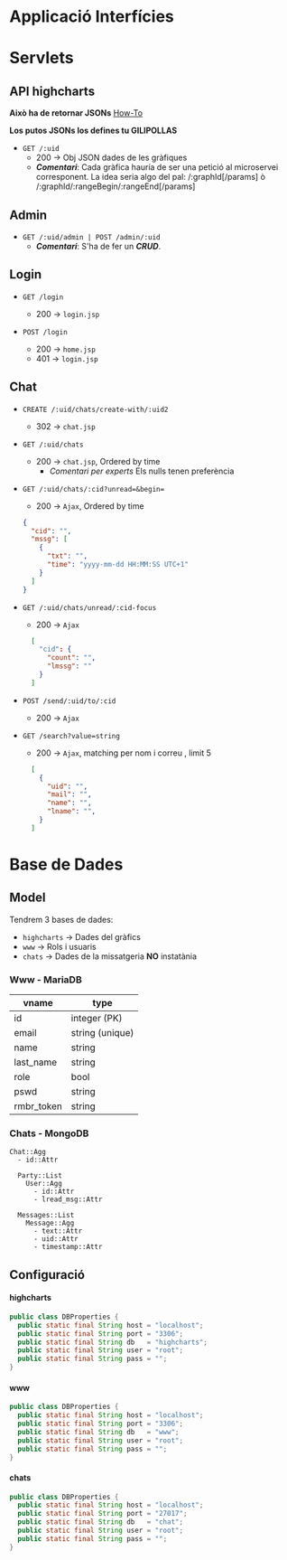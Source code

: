 # Applicació Interfícies
# Servlets

## API highcharts
**Això ha de retornar JSONs**
[How-To](http://stackoverflow.com/questions/2010990/how-do-you-return-a-json-object-from-a-java-servlet#2010993)

**Los putos JSONs los defines tu GILIPOLLAS**
* `GET /:uid`
  * 200 -> Obj JSON dades de les gràfiques
  * _**Comentari**_: Cada gràfica hauría de ser una petició al microservei corresponent.
  La idea seria algo del pal:
        /:graphId[/params]
        ò
        /:graphId/:rangeBegin/:rangeEnd[/params]


## Admin
* `GET /:uid/admin | POST /admin/:uid`
  * _**Comentari**_: S'ha de fer un _**CRUD**_.

## Login
* `GET /login`
  * 200 -> `login.jsp`


* `POST /login`
  * 200 -> `home.jsp`
  * 401 -> `login.jsp`

## Chat
* `CREATE /:uid/chats/create-with/:uid2`
  * 302 -> `chat.jsp`


* `GET /:uid/chats`
  * 200 -> `chat.jsp`, Ordered by time
    * *Comentari per experts* Els nulls tenen preferència


* `GET /:uid/chats/:cid?unread=&begin=`
  * 200 -> `Ajax`, Ordered by time
  ```JSON
  {
    "cid": "",
    "mssg": [
      {
        "txt": "",
        "time": "yyyy-mm-dd HH:MM:SS UTC+1"
      }
    ]
  }
  ```


* `GET /:uid/chats/unread/:cid-focus`
  * 200 -> `Ajax`
  ```JSON
    [
      "cid": {
        "count": "",
        "lmssg": ""
      }
    ]
  ```


* `POST /send/:uid/to/:cid`
  * 200 -> `Ajax`


* `GET /search?value=string`
  * 200 -> `Ajax`, matching per nom i correu , limit 5
  ```JSON
    [
      {
        "uid": "",
        "mail": "",
        "name": "",
        "lname": "",
      }
    ]
  ```


# Base de Dades
## Model
Tendrem 3 bases de dades:
  * `highcharts` → Dades del gràfics
  * `www` → Rols i usuaris
  * `chats` → Dades de la missatgeria **NO** instatània

### Www - MariaDB
| vname      | type            |
| ---------- | --------------- |
| id         | integer (PK)    |
| email      | string (unique) |
| name       | string          |
| last_name  | string          |
| role       | bool            |
| pswd       | string          |
| rmbr_token | string          |

### Chats - MongoDB
```
Chat::Agg
  - id::Attr

  Party::List
    User::Agg
      - id::Attr
      - lread_msg::Attr

  Messages::List
    Message::Agg
      - text::Attr
      - uid::Attr
      - timestamp::Attr
```

## Configuració
#### highcharts
```java
public class DBProperties {
  public static final String host = "localhost";
  public static final String port = "3306";
  public static final String db   = "highcharts";
  public static final String user = "root";
  public static final String pass = "";
}
```

#### www
```java
public class DBProperties {
  public static final String host = "localhost";
  public static final String port = "3306";
  public static final String db   = "www";
  public static final String user = "root";
  public static final String pass = "";
}
```

#### chats
```java
public class DBProperties {
  public static final String host = "localhost";
  public static final String port = "27017";
  public static final String db   = "chat";
  public static final String user = "root";
  public static final String pass = "";
}
```
